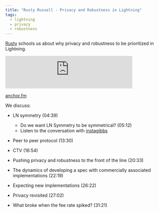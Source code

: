```yaml
---
title: "Rusty Russell - Privacy and Robustness in Lightning"
tags:
  - lightning
  - privacy
  - robustness
---
```


[Rusty](https://twitter.com/rusty_twit) schools us about why privacy and robustness to be prioritized in Lightning.

<iframe src="https://podcasters.spotify.com/pod/show/chaincode/embed/episodes/Rusty-Russell-and-privacy-and-robustness-in-Lightning---episode-34-e27t6go" height="102px" width="400px" frameborder="0" scrolling="no"></iframe>

[anchor.fm](https://podcasters.spotify.com/pod/show/chaincode/episodes/Rusty-Russell-and-privacy-and-robustness-in-Lightning---episode-34-e27t6go)

We discuss:

- LN symmetry (04:39)
  - Do we want LN Symmetry to be symmetrical? (05:12)
  - Listen to the conversation with [instagibbs](/2023/02/15/greg-sanders)

- Peer to peer protocol (13:30)

- CTV (16:54)

- Pushing privacy and robustness to the front of the line (20:33)

- The dynamics of developing a spec with commercially associated implementations (22:19)

- Expecting new implementations (26:22)

- Privacy revisited (27:02)

- What broke when the fee rate spiked? (31:21)
